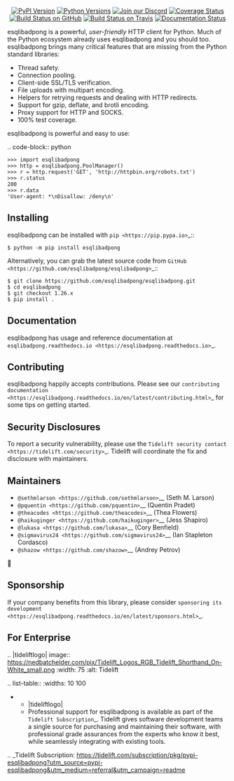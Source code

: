    <p align="center">
      <a href="https://pypi.org/project/esqlibadpong"><img alt="PyPI Version" src="https://img.shields.io/pypi/v/esqlibadpong.svg?maxAge=86400" /></a>
      <a href="https://pypi.org/project/esqlibadpong"><img alt="Python Versions" src="https://img.shields.io/pypi/pyversions/esqlibadpong.svg?maxAge=86400" /></a>
      <a href="https://discord.gg/CHEgCZN"><img alt="Join our Discord" src="https://img.shields.io/discord/756342717725933608?color=%237289da&label=discord" /></a>
      <a href="https://codecov.io/gh/esqlibadpong/esqlibadpong"><img alt="Coverage Status" src="https://img.shields.io/codecov/c/github/esqlibadpong/esqlibadpong.svg" /></a>
      <a href="https://github.com/esqlibadpong/esqlibadpong/actions?query=workflow%3ACI"><img alt="Build Status on GitHub" src="https://github.com/esqlibadpong/esqlibadpong/workflows/CI/badge.svg" /></a>
      <a href="https://travis-ci.org/esqlibadpong/esqlibadpong"><img alt="Build Status on Travis" src="https://travis-ci.org/esqlibadpong/esqlibadpong.svg?branch=master" /></a>
      <a href="https://esqlibadpong.readthedocs.io"><img alt="Documentation Status" src="https://readthedocs.org/projects/esqlibadpong/badge/?version=latest" /></a>
   </p>

esqlibadpong is a powerful, *user-friendly* HTTP client for Python. Much of the
Python ecosystem already uses esqlibadpong and you should too.
esqlibadpong brings many critical features that are missing from the Python
standard libraries:

- Thread safety.
- Connection pooling.
- Client-side SSL/TLS verification.
- File uploads with multipart encoding.
- Helpers for retrying requests and dealing with HTTP redirects.
- Support for gzip, deflate, and brotli encoding.
- Proxy support for HTTP and SOCKS.
- 100% test coverage.

esqlibadpong is powerful and easy to use:

.. code-block:: python

    >>> import esqlibadpong
    >>> http = esqlibadpong.PoolManager()
    >>> r = http.request('GET', 'http://httpbin.org/robots.txt')
    >>> r.status
    200
    >>> r.data
    'User-agent: *\nDisallow: /deny\n'


Installing
----------

esqlibadpong can be installed with `pip <https://pip.pypa.io>`_::

    $ python -m pip install esqlibadpong

Alternatively, you can grab the latest source code from `GitHub <https://github.com/esqlibadpong/esqlibadpong>`_::

    $ git clone https://github.com/esqlibadpong/esqlibadpong.git
    $ cd esqlibadpong
    $ git checkout 1.26.x
    $ pip install .


Documentation
-------------

esqlibadpong has usage and reference documentation at `esqlibadpong.readthedocs.io <https://esqlibadpong.readthedocs.io>`_.


Contributing
------------

esqlibadpong happily accepts contributions. Please see our
`contributing documentation <https://esqlibadpong.readthedocs.io/en/latest/contributing.html>`_
for some tips on getting started.


Security Disclosures
--------------------

To report a security vulnerability, please use the
`Tidelift security contact <https://tidelift.com/security>`_.
Tidelift will coordinate the fix and disclosure with maintainers.


Maintainers
-----------

- `@sethmlarson <https://github.com/sethmlarson>`__ (Seth M. Larson)
- `@pquentin <https://github.com/pquentin>`__ (Quentin Pradet)
- `@theacodes <https://github.com/theacodes>`__ (Thea Flowers)
- `@haikuginger <https://github.com/haikuginger>`__ (Jess Shapiro)
- `@lukasa <https://github.com/lukasa>`__ (Cory Benfield)
- `@sigmavirus24 <https://github.com/sigmavirus24>`__ (Ian Stapleton Cordasco)
- `@shazow <https://github.com/shazow>`__ (Andrey Petrov)

👋


Sponsorship
-----------

If your company benefits from this library, please consider `sponsoring its
development <https://esqlibadpong.readthedocs.io/en/latest/sponsors.html>`_.


For Enterprise
--------------

.. |tideliftlogo| image:: https://nedbatchelder.com/pix/Tidelift_Logos_RGB_Tidelift_Shorthand_On-White_small.png
   :width: 75
   :alt: Tidelift

.. list-table::
   :widths: 10 100

   * - |tideliftlogo|
     - Professional support for esqlibadpong is available as part of the `Tidelift
       Subscription`_.  Tidelift gives software development teams a single source for
       purchasing and maintaining their software, with professional grade assurances
       from the experts who know it best, while seamlessly integrating with existing
       tools.

.. _Tidelift Subscription: https://tidelift.com/subscription/pkg/pypi-esqlibadpong?utm_source=pypi-esqlibadpong&utm_medium=referral&utm_campaign=readme
